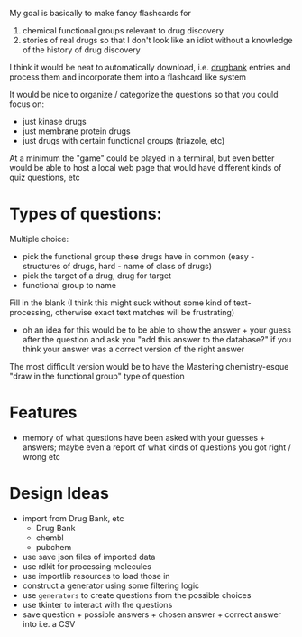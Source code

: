 My goal is basically to make fancy flashcards for
1. chemical functional groups relevant to drug discovery
2. stories of real drugs so that I don't look like an idiot without a knowledge of the history of drug discovery

I think it would be neat to automatically download, i.e. [drugbank](https://go.drugbank.com/) entries and process them and incorporate them into a flashcard like system

It would be nice to organize / categorize the questions so that you could focus on:
- just kinase drugs
- just membrane protein drugs
- just drugs with certain functional groups (triazole, etc)

At a minimum the "game" could be played in a terminal, but even better would be able to host a local web page that would have different kinds of quiz questions, etc

# Types of questions:
Multiple choice:
- pick the functional group these drugs have in common (easy - structures of drugs, hard - name of class of drugs)
- pick the target of a drug, drug for target
- functional group to name

Fill in the blank (I think this might suck without some kind of text-processing, otherwise exact text matches will be frustrating)
- oh an idea for this would be to be able to show the answer + your guess after the question and ask you "add this answer to the database?" if you think your answer was a correct version of the right answer

The most difficult version would be to have the Mastering chemistry-esque "draw in the functional group" type of question


# Features
- memory of what questions have been asked with your guesses + answers; maybe even a report of what kinds of questions you got right / wrong etc


# Design Ideas
- import from Drug Bank, etc
  - Drug Bank
  - chembl
  - pubchem
- use save json files of imported data
- use rdkit for processing molecules
- use importlib resources to load those in
- construct a generator using some filtering logic
- use `generators` to create questions from the possible choices
- use tkinter to interact with the questions
- save question + possible answers + chosen answer + correct answer into i.e. a CSV
